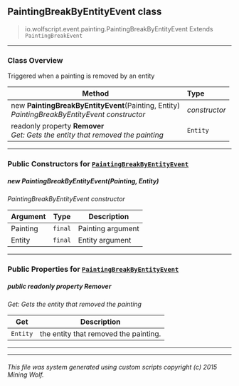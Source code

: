 ## PaintingBreakByEntityEvent __class__

>io.wolfscript.event.painting.PaintingBreakByEntityEvent
>Extends `PaintingBreakEvent`

---

### Class Overview

Triggered when a painting is removed by an entity

Method | Type   
--- | :--- 
new __PaintingBreakByEntityEvent__(Painting, Entity) <br> _PaintingBreakByEntityEvent constructor_ | _constructor_
 readonly property __Remover__ <br> _Get: Gets the entity that removed the painting_ | `Entity`



---

### Public Constructors for [`PaintingBreakByEntityEvent`](PaintingBreakByEntityEvent.md)

##### <a id='paintingbreakbyentityevent'></a>new __PaintingBreakByEntityEvent__(Painting, Entity) 

_PaintingBreakByEntityEvent constructor_

Argument | Type | Description  
--- | --- | --- 
Painting | `final` | Painting argument
Entity | `final` | Entity argument

---

### Public Properties for [`PaintingBreakByEntityEvent`](PaintingBreakByEntityEvent.md)

##### <a id='remover'></a>public  readonly property __Remover__

_Get: Gets the entity that removed the painting_

Get | Description
--- | --- 
`Entity` | the entity that removed the painting.



---
---


###### This file was system generated using custom scripts copyright (c) 2015 Mining Wolf.
	

